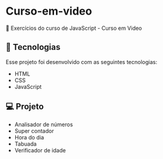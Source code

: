 # Curso-em-video
 📝 Exercícios do curso de JavaScript - Curso em Video


## 🚀 Tecnologias

Esse projeto foi desenvolvido com as seguintes tecnologias:

- HTML
- CSS
- JavaScript

## 💻 Projeto

- Analisador de números
- Super contador
- Hora do dia
- Tabuada
- Verificador de idade